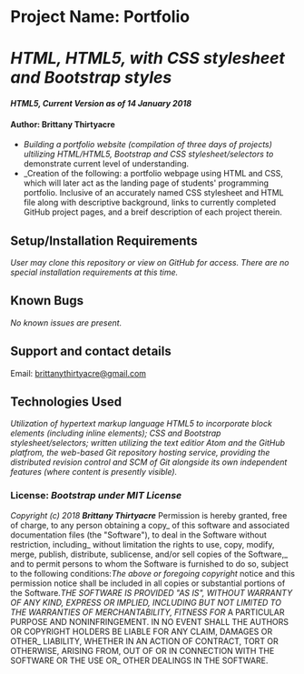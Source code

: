 # Project Name: Portfolio
# _HTML, HTML5, with CSS stylesheet and Bootstrap styles_
#### _HTML5, Current Version as of 14 January 2018_
#### Author: Brittany Thirtyacre
* _Building a portfolio website (compilation of three days of projects) ultilizing HTML/HTML5, Bootstrap and CSS stylesheet/selectors to_
demonstrate current level of understanding.
* _Creation of the following: a portfolio webpage using HTML and CSS, which will later act as the landing page of students' programming portfolio. 
Inclusive of an accurately named CSS stylesheet and HTML file along with descriptive background, links to currently completed GitHub project pages,
and a breif description of each project therein. 
## Setup/Installation Requirements
_User may clone this repository or view on GitHub for access. There are no special installation requirements at this time._
## Known Bugs
_No known issues are present._
## Support and contact details
Email: brittanythirtyacre@gmail.com 
## Technologies Used
_Utilization of hypertext markup language HTML5 to incorporate block elements (including inline elements); CSS and Bootstrap stylesheet/selectors; written utilizing the text editior Atom and the GitHub platfrom, the web-based Git repository hosting service, providing the distributed revision control and SCM of Git alongside its own independent features (where content is presently visible)._
### License: *_Bootstrap under MIT License_*

_Copyright (c) 2018 **_Brittany Thirtyacre_**_ Permission is hereby granted, free of charge, to any person obtaining a copy_
of this software and associated documentation files (the "Software"), to deal in the Software without restriction, including_
without limitation the rights to use, copy, modify, merge, publish, distribute, sublicense, and/or sell copies of the Software,_
and to permit persons to whom the Software is furnished to do so, subject to the following conditions:_The above or foregoing copyright_
notice and this permission notice shall be included in all copies or substantial portions of the Software.__THE SOFTWARE IS PROVIDED_
"AS IS", WITHOUT WARRANTY OF ANY KIND, EXPRESS OR IMPLIED, INCLUDING BUT NOT LIMITED TO THE WARRANTIES OF MERCHANTABILITY, FITNESS FOR_
A PARTICULAR PURPOSE AND NONINFRINGEMENT. IN NO EVENT SHALL THE AUTHORS OR COPYRIGHT HOLDERS BE LIABLE FOR ANY CLAIM, DAMAGES OR OTHER_
LIABILITY, WHETHER IN AN ACTION OF CONTRACT, TORT OR OTHERWISE, ARISING FROM, OUT OF OR IN CONNECTION WITH THE SOFTWARE OR THE USE OR_
OTHER DEALINGS IN THE SOFTWARE.
